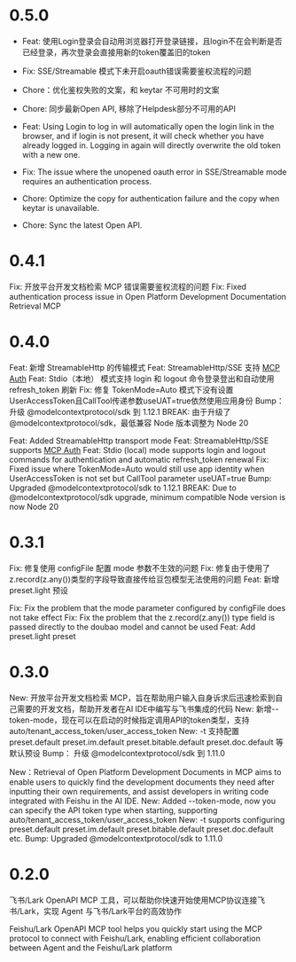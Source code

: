 # 0.5.0
- Feat: 使用Login登录会自动用浏览器打开登录链接，且login不在会判断是否已经登录，再次登录会直接用新的token覆盖旧的token
- Fix: SSE/Streamable 模式下未开启oauth错误需要鉴权流程的问题
- Chore：优化鉴权失败的文案，和 keytar 不可用时的文案
- Chore: 同步最新Open API, 移除了Helpdesk部分不可用的API

- Feat: Using Login to log in will automatically open the login link in the browser, and if login is not present, it will check whether you have already logged in. Logging in again will directly overwrite the old token with a new one.
- Fix: The issue where the unopened oauth error in SSE/Streamable mode requires an authentication process.
- Chore: Optimize the copy for authentication failure and the copy when keytar is unavailable.
- Chore: Sync the latest Open API.

# 0.4.1
Fix: 开放平台开发文档检索 MCP 错误需要鉴权流程的问题
Fix: Fixed authentication process issue in Open Platform Development Documentation Retrieval MCP 

# 0.4.0
Feat: 新增 StreamableHttp 的传输模式
Feat: StreamableHttp/SSE 支持 [MCP Auth](https://modelcontextprotocol.io/specification/2025-03-26/basic/authorization)
Feat: Stdio（本地） 模式支持 login 和 logout 命令登录登出和自动使用 refresh_token 刷新
Fix: 修复 TokenMode=Auto 模式下没有设置UserAccessToken且CallTool传递参数useUAT=true依然使用应用身份
Bump： 升级 @modelcontextprotocol/sdk 到 1.12.1
BREAK: 由于升级了 @modelcontextprotocol/sdk，最低兼容 Node 版本调整为 Node 20

Feat: Added StreamableHttp transport mode
Feat: StreamableHttp/SSE supports [MCP Auth](https://modelcontextprotocol.io/specification/2025-03-26/basic/authorization)
Feat: Stdio (local) mode supports login and logout commands for authentication and automatic refresh_token renewal
Fix: Fixed issue where TokenMode=Auto would still use app identity when UserAccessToken is not set but CallTool parameter useUAT=true
Bump: Upgraded @modelcontextprotocol/sdk to 1.12.1
BREAK: Due to @modelcontextprotocol/sdk upgrade, minimum compatible Node version is now Node 20


# 0.3.1
Fix: 修复使用 configFile 配置 mode 参数不生效的问题
Fix: 修复由于使用了z.record(z.any())类型的字段导致直接传给豆包模型无法使用的问题
Feat: 新增 preset.light 预设

Fix: Fix the problem that the mode parameter configured by configFile does not take effect
Fix: Fix the problem that the z.record(z.any()) type field is passed directly to the doubao model and cannot be used
Feat: Add preset.light preset

# 0.3.0

New: 开放平台开发文档检索 MCP，旨在帮助用户输入自身诉求后迅速检索到自己需要的开发文档，帮助开发者在AI IDE中编写与飞书集成的代码
New: 新增--token-mode，现在可以在启动的时候指定调用API的token类型，支持auto/tenant_access_token/user_access_token
New: -t 支持配置 preset.default preset.im.default preset.bitable.default preset.doc.default 等默认预设
Bump： 升级 @modelcontextprotocol/sdk 到 1.11.0

New：Retrieval of Open Platform Development Documents in MCP aims to enable users to quickly find the development documents they need after inputting their own requirements, and assist developers in writing code integrated with Feishu in the AI IDE.
New: Added --token-mode, now you can specify the API token type when starting, supporting auto/tenant_access_token/user_access_token
New: -t supports configuring preset.default preset.im.default preset.bitable.default preset.doc.default etc.
Bump: Upgraded @modelcontextprotocol/sdk to 1.11.0

# 0.2.0

飞书/Lark OpenAPI MCP 工具，可以帮助你快速开始使用MCP协议连接飞书/Lark，实现 Agent 与飞书/Lark平台的高效协作

Feishu/Lark OpenAPI MCP tool helps you quickly start using the MCP protocol to connect with Feishu/Lark, enabling efficient collaboration between Agent and the Feishu/Lark platform